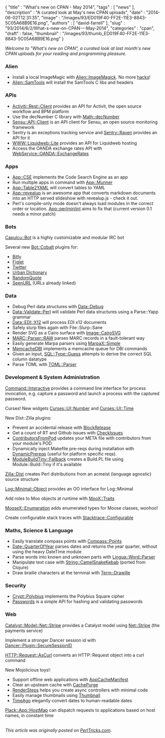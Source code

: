 {
   "title" : "What's new on CPAN - May 2014",
   "tags" : [
      "news"
   ],
   "description" : "A curated look at May's new CPAN uploads",
   "date" : "2014-06-02T12:31:35",
   "image" : "/images/93/ED019F40-FF2E-11E3-8843-5C05A68B9E16.png",
   "authors" : [
      "david-farrell"
   ],
   "slug" : "93/2014/6/2/What-s-new-on-CPAN---May-2014",
   "categories" : "cpan",
   "draft" : false,
   "thumbnail" : "/images/93/thumb_ED019F40-FF2E-11E3-8843-5C05A68B9E16.png"
}


*Welcome to "What's new on CPAN", a curated look at last month's new CPAN uploads for your reading and programming pleasure.*

### Alien

-   Install a local ImageMagic with [Alien::ImageMagick](https://metacpan.org/pod/Alien::ImageMagick). No more [hacks](http://perltricks.com/article/57/2014/1/1/Shazam-Use-Image-Magick-with-Perlbrew-in-minutes)!
-   [Alien::SamTools](https://metacpan.org/pod/Alien::SamTools) will install the SamTools C libs and headers

### APIs

-   [Activiti::Rest::Client](https://metacpan.org/pod/Activiti::Rest::Client) provides an API for Activit, the open source workflow and BPM platform
-   Use the decNumber C library with [Math::decNumber](https://metacpan.org/pod/Math::decNumber)
-   [Sensu::API::Client](https://metacpan.org/pod/Sensu::API::Client) is an API client for Sensu, an open source monitoring framework
-   Sentry is an exceptions tracking service and [Sentry::Raven](https://metacpan.org/pod/Sentry::Raven) provides an API for it
-   [WWW::Liquidweb::Lite](https://metacpan.org/pod/WWW::Liquidweb::Lite) provides an API for Liquidweb hosting
-   Access the OANDA exchange rates API with [WebService::OANDA::ExchangeRates](https://metacpan.org/pod/WebService::OANDA::ExchangeRates)

### Apps

-   [App::CSE](https://metacpan.org/pod/App::CSE) implements the Code Search Engine as an app
-   Run multiple apps in command with [App::Munner](https://metacpan.org/pod/App::Munner)
-   [App::Table2YAML](https://metacpan.org/pod/App::Table2YAML) will convert tables to YAML
-   [App::revealup](https://metacpan.org/pod/App::revealup) is an awesome app that converts markdown documents into an HTTP served slideshow with revealup.js - check it out.
-   Perl's compile-only mode doesn't always load modules in the correct order or location. [App::perlminlint](https://metacpan.org/pod/App::perlminlint) aims to fix that (current version 0.1 needs a minor patch)

### Bots

[Capulcu::Bot](https://metacpan.org/pod/Capulcu::Bot) is a highly customizable and modular IRC bot

Several new [Bot::Cobalt](https://metacpan.org/pod/Bot::Cobalt) plugins for:

-   [Bitly](https://metacpan.org/pod/Bot::Cobalt::Plugin::Bitly)
-   [Figlet](https://metacpan.org/pod/Bot::Cobalt::Plugin::Figlet)
-   [Twitter](https://metacpan.org/pod/Bot::Cobalt::Plugin::Twitter)
-   [Urban Dictionary](https://metacpan.org/pod/Bot::Cobalt::Plugin::Urban)
-   [RandomQuote](https://metacpan.org/pod/Bot::Cobalt::Plugin::RandomQuote)
-   [SeenURL](https://metacpan.org/pod/Bot::Cobalt::Plugin::SeenURL) (URLs already linked)

### Data

-   Debug Perl data structures with [Data::Debug](https://metacpan.org/pod/Data::Debug)
-   [Data::Validate::Perl](https://metacpan.org/pod/Data::Validate::Perl) will validate Perl data structures using a Parse::Yapp grammar
-   [Data::EDI::X12](https://metacpan.org/pod/Data::EDI::X12) will process EDI x12 documents
-   Safely slurp files again with File::Slurp::Sane
-   Render SVG as a Cairo surface with [Image::CairoSVG](https://metacpan.org/pod/Image::CairoSVG)
-   [MARC::Parser::RAW](https://metacpan.org/pod/MARC::Parser::RAW) parses MARC records in a fault-tolerant way
-   Easily generate Marpa parsers using [MarpaX::Simple](https://metacpan.org/pod/MarpaX::Simple)
-   [MemcacheDBI](https://metacpan.org/pod/MemcacheDBI) implements a memcache queue for DBI commands
-   Given an input, [SQL::Type::Guess](https://metacpan.org/pod/SQL::Type::Guess) attempts to derive the correct SQL column datatype
-   Parse TOML with [TOML::Parser](https://metacpan.org/pod/TOML::Parser)

### Development & System Administration

[Command::Interactive](https://metacpan.org/pod/Command::Interactive) provides a command line interface for process invocation, e.g. capture a password and launch a process with the captured password.

Curses! New widgets [Curses::UI::Number](https://metacpan.org/pod/Curses::UI::Number) and [Curses::UI::Time](https://metacpan.org/pod/Curses::UI::Time)

New Dist::Zilla plugins:

-   Prevent an accidental release with [BlockRelease](https://metacpan.org/pod/Dist::Zilla::Plugin::BlockRelease)
-   Get a count of RT and Github issues with [CheckIssues](https://metacpan.org/pod/Dist::Zilla::Plugin::CheckIssues)
-   [ContributorsFromPod](https://metacpan.org/pod/Dist::Zilla::Plugin::ContributorsFromPod) updates your META file with contributors from your module's POD
-   Dynamically inject Makefile pre-reqs during installation with [DynamicPrereqs](https://metacpan.org/pod/Dist::Zilla::Plugin::DynamicPrereqs) (useful for platform specific reqs).
-   [ModuleBuildTiny::Fallback](https://metacpan.org/pod/Dist::Zilla::Plugin::ModuleBuildTiny::Fallback) creates a Build.PL file using Module::Build::Tiny if it's available

[Zilla::Dist](https://metacpan.org/pod/Zilla::Dist) creates Perl distributions from an acmeist (language agnostic) source structure

[Log::Minimal::Object](https://metacpan.org/pod/Log::Minimal::Object) provides an OO interface for Log::Minimal

Add roles to Moo objects at runtime with [MooX::Traits](https://metacpan.org/pod/MooX::Traits)

[MooseX::Enumeration](https://metacpan.org/pod/MooseX::Enumeration) adds enumerated types for Moose classes, woohoo!

Create configurable stack traces with [Stacktrace::Configurable](https://metacpan.org/pod/Stacktrace::Configurable)

### Maths, Science & Language

-   Easily translate compass points with [Compass::Points](https://metacpan.org/pod/Compass::Points)
-   [Date::QuarterOfYear](https://metacpan.org/pod/Date::QuarterOfYear) parses dates and returns the year quarter, without using the heavy DateTime module
-   Parse words into known and unknown parts with [Lingua::Word::Parser](https://metacpan.org/pod/Lingua::Word::Parser)
-   Manipulate text case with [String::CamelSnakeKebab](https://metacpan.org/pod/String::CamelSnakeKebab) (ported from Clojure)
-   Draw braille characters at the terminal with [Term::Drawille](https://metacpan.org/pod/Term::Drawille)

### Security

-   [Crypt::Polybius](https://metacpan.org/pod/Crypt::Polybius) implements the Polybius Square cipher
-   [Passwords](https://metacpan.org/pod/Passwords) is a simple API for hashing and validating passwords

### Web

[Catalyst::Model::Net::Stripe](https://metacpan.org/pod/Catalyst::Model::Net::Stripe) provides a Catalyst model using [Net::Stripe](https://metacpan.org/pod/Net::Stripe) (the payments service)

Implement a stronger Dancer session id with [Dancer::Plugin::SecureSessionID](https://metacpan.org/pod/Dancer::Plugin::SecureSessionID)

[HTTP::Request::AsCurl](https://metacpan.org/pod/HTTP::Request::AsCurl) converts an HTTP::Request object into a curl command

New Mojolicious toys!:

-   Support offline web applications with [AppCacheManifest](https://metacpan.org/pod/Mojolicious::Plugin::AppCacheManifest)
-   Clear an upsteam cache with [CachePurge](https://metacpan.org/pod/Mojolicious::Plugin::CachePurge)
-   [RenderSteps](https://metacpan.org/pod/Mojolicious::Plugin::RenderSteps) helps you create async controllers with minimal code
-   Easily manage thumbnails using [Thumbnail](https://metacpan.org/pod/Mojolicious::Plugin::Thumbnail)
-   [TimeAgo](https://metacpan.org/pod/Mojolicious::Plugin::TimeAgo) elegantly convert dates to human-readable dates

[Plack::App::HostMap](https://metacpan.org/pod/Plack::App::HostMap) can dispatch requests to applications based on host names, in constant time

\
*This article was originally posted on [PerlTricks.com](http://perltricks.com).*
